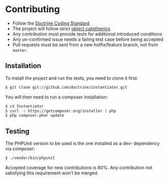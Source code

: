 # Contributing

-   Follow the [Doctrine Coding Standard](https://github.com/doctrine/coding-standard)
-   The project will follow strict [object calisthenics](http://www.slideshare.net/guilhermeblanco/object-calisthenics-applied-to-php)
-   Any contribution must provide tests for additional introduced conditions
-   Any un-confirmed issue needs a failing test case before being accepted
-   Pull requests must be sent from a new hotfix/feature branch, not from `master`.

## Installation

To install the project and run the tests, you need to clone it first:

```sh
$ git clone git://github.com/doctrine/instantiator.git
```

You will then need to run a composer installation:

```sh
$ cd Instantiator
$ curl -s https://getcomposer.org/installer | php
$ php composer.phar update
```

## Testing

The PHPUnit version to be used is the one installed as a dev- dependency via composer:

```sh
$ ./vendor/bin/phpunit
```

Accepted coverage for new contributions is 80%. Any contribution not satisfying this requirement
won't be merged.
